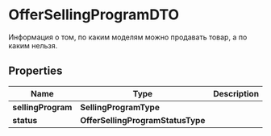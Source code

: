 

# OfferSellingProgramDTO

Информация о том, по каким моделям можно продавать товар, а по каким нельзя.

## Properties

| Name | Type | Description | Notes |
|------------ | ------------- | ------------- | -------------|
|**sellingProgram** | **SellingProgramType** |  |  |
|**status** | **OfferSellingProgramStatusType** |  |  |



